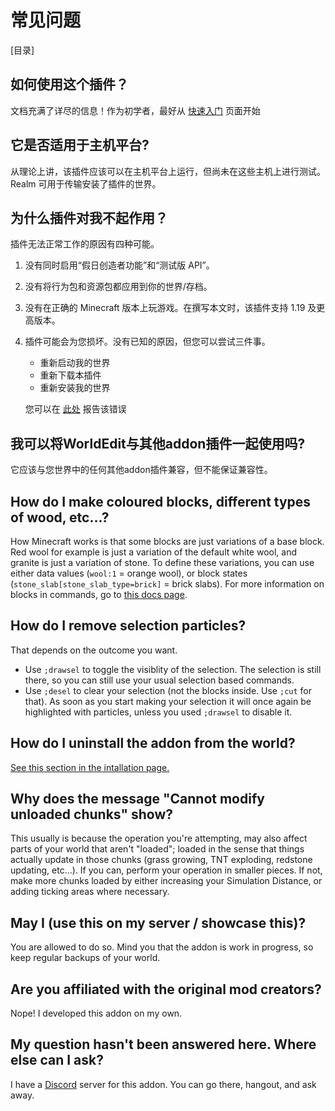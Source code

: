# 常见问题

[目录]

## 如何使用这个插件？

文档充满了详尽的信息！作为初学者，最好从 [快速入门](quick_start.md) 页面开始 

## 它是否适用于主机平台?

从理论上讲，该插件应该可以在主机平台上运行，但尚未在这些主机上进行测试。Realm 可用于传输安装了插件的世界。

## 为什么插件对我不起作用？

插件无法正常工作的原因有四种可能。

1. 没有同时启用“假日创造者功能”和“测试版 API”。
2. 没有将行为包和资源包都应用到你的世界/存档。
3. 没有在正确的 Minecraft 版本上玩游戏。在撰写本文时，该插件支持 1.19 及更高版本。
4. 插件可能会为您损坏。没有已知的原因，但您可以尝试三件事。

    * 重新启动我的世界
    * 重新下载本插件
    * 重新安装我的世界

    您可以在 [此处](https://github.com/SIsilicon/WorldEdit-BE/issues) 报告该错误

## 我可以将WorldEdit与其他addon插件一起使用吗?

它应该与您世界中的任何其他addon插件兼容，但不能保证兼容性。

## How do I make coloured blocks, different types of wood, etc...?

How Minecraft works is that some blocks are just variations of a base block. Red wool for example is just a variation of the default white wool, and granite is just a variation of stone. To define these variations, you can use either data values (`wool:1` = orange wool), or block states (`stone_slab[stone_slab_type=brick]` = brick slabs). For more information on blocks in commands, go to [this docs page](usage/general/patterns.md).
 
## How do I remove selection particles?

That depends on the outcome you want.
- Use `;drawsel` to toggle the visiblity of the selection. The selection is still there, so you can still use your usual selection based commands.
- Use `;desel` to clear your selection (not the blocks inside. Use `;cut` for that). As soon as you start making your selection it will once again be highlighted with particles, unless you used `;drawsel` to disable it.

## How do I uninstall the addon from the world?

[See this section in the intallation page.](installation.md#uninstalling-from-a-world)

## Why does the message "Cannot modify unloaded chunks" show?

This usually is because the operation you're attempting, may also affect parts of your world that aren't "loaded"; loaded in the sense that things actually update in those chunks (grass growing, TNT exploding, redstone updating, etc...). If you can, perform your operation in smaller pieces. If not, make more chunks loaded by either increasing your Simulation Distance, or adding ticking areas where necessary.

## May I (use this on my server / showcase this)?

You are allowed to do so. Mind you that the addon is work in progress, so keep regular backups of your world.

## Are you affiliated with the original mod creators?

Nope! I developed this addon on my own.

## My question hasn't been answered here. Where else can I ask?

I have a [Discord](https://discord.gg/M5uAkr9WU2) server for this addon. You can go there, hangout, and ask away.

